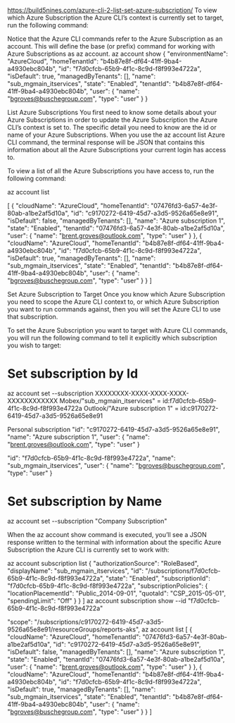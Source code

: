 https://build5nines.com/azure-cli-2-list-set-azure-subscription/
To view which Azure Subscription the Azure CLI’s context is currently set to target, run the following command:

Notice that the Azure CLI commands refer to the Azure Subscription as an account. This will define the base (or prefix) command for working with Azure Subscriptions as az account.
az account show
{
  "environmentName": "AzureCloud",
  "homeTenantId": "b4b87e8f-df64-41ff-9ba4-a4930ebc804b",
  "id": "f7d0cfcb-65b9-4f1c-8c9d-f8f993e4722a",
  "isDefault": true,
  "managedByTenants": [],
  "name": "sub_mgmain_itservices",
  "state": "Enabled",
  "tenantId": "b4b87e8f-df64-41ff-9ba4-a4930ebc804b",
  "user": {
    "name": "bgroves@buschegroup.com",
    "type": "user"
  }
}

List Azure Subscriptions
You first need to know some details about your Azure Subscriptions in order to update the Azure Subscription the Azure CLI’s context is set to. The specific detail you need to know are the id or name of your Azure Subscriptions. When you use the az account list Azure CLI command, the terminal response will be JSON that contains this information about all the Azure Subscriptions your current login has access to.

To view a list of all the Azure Subscriptions you have access to, run the following command:

az account list

[
  {
    "cloudName": "AzureCloud",
    "homeTenantId": "07476fd3-6a57-4e3f-80ab-a1be2af5d10a",
    "id": "c9170272-6419-45d7-a3d5-9526a65e8e91",
    "isDefault": false,
    "managedByTenants": [],
    "name": "Azure subscription 1",
    "state": "Enabled",
    "tenantId": "07476fd3-6a57-4e3f-80ab-a1be2af5d10a",
    "user": {
      "name": "brent.groves@outlook.com",
      "type": "user"
    }
  },
  {
    "cloudName": "AzureCloud",
    "homeTenantId": "b4b87e8f-df64-41ff-9ba4-a4930ebc804b",
    "id": "f7d0cfcb-65b9-4f1c-8c9d-f8f993e4722a",
    "isDefault": true,
    "managedByTenants": [],
    "name": "sub_mgmain_itservices",
    "state": "Enabled",
    "tenantId": "b4b87e8f-df64-41ff-9ba4-a4930ebc804b",
    "user": {
      "name": "bgroves@buschegroup.com",
      "type": "user"
    }
  }
]

Set Azure Subscription to Target
Once you know which Azure Subscription you need to scope the Azure CLI context to, or which Azure Subscription you want to run commands against, then you will set the Azure CLI to use that subscription.

To set the Azure Subscription you want to target with Azure CLI commands, you will run the following command to tell it explicitly which subscription you wish to target:

# Set subscription by Id
az account set --subscription XXXXXXXX-XXXX-XXXX-XXXX-XXXXXXXXXXXX
Mobex/"sub_mgmain_itservices" = id:f7d0cfcb-65b9-4f1c-8c9d-f8f993e4722a
Outlook/"Azure subscription 1" = id:c9170272-6419-45d7-a3d5-9526a65e8e91

Personal subscription
"id": "c9170272-6419-45d7-a3d5-9526a65e8e91",
"name": "Azure subscription 1",
    "user": {
      "name": "brent.groves@outlook.com",
      "type": "user"
    }

"id": "f7d0cfcb-65b9-4f1c-8c9d-f8f993e4722a",
"name": "sub_mgmain_itservices",
  "user": {
    "name": "bgroves@buschegroup.com",
    "type": "user"
  }

# Set subscription by Name
az account set --subscription "Company Subscription"



When the az account show command is executed, you’ll see a JSON response written to the terminal with information about the specific Azure Subscription the Azure CLI is currently set to work with:


az account subscription list
  {
    "authorizationSource": "RoleBased",
    "displayName": "sub_mgmain_itservices",
    "id": "/subscriptions/f7d0cfcb-65b9-4f1c-8c9d-f8f993e4722a",
    "state": "Enabled",
    "subscriptionId": "f7d0cfcb-65b9-4f1c-8c9d-f8f993e4722a",
    "subscriptionPolicies": {
      "locationPlacementId": "Public_2014-09-01",
      "quotaId": "CSP_2015-05-01",
      "spendingLimit": "Off"
    }
  }
]
az account subscription show --id "f7d0cfcb-65b9-4f1c-8c9d-f8f993e4722a"

  "scope": "/subscriptions/c9170272-6419-45d7-a3d5-9526a65e8e91/resourceGroups/reports-aks",
az account list
[
  {
    "cloudName": "AzureCloud",
    "homeTenantId": "07476fd3-6a57-4e3f-80ab-a1be2af5d10a",
    "id": "c9170272-6419-45d7-a3d5-9526a65e8e91",
    "isDefault": false,
    "managedByTenants": [],
    "name": "Azure subscription 1",
    "state": "Enabled",
    "tenantId": "07476fd3-6a57-4e3f-80ab-a1be2af5d10a",
    "user": {
      "name": "brent.groves@outlook.com",
      "type": "user"
    }
  },
  {
    "cloudName": "AzureCloud",
    "homeTenantId": "b4b87e8f-df64-41ff-9ba4-a4930ebc804b",
    "id": "f7d0cfcb-65b9-4f1c-8c9d-f8f993e4722a",
    "isDefault": true,
    "managedByTenants": [],
    "name": "sub_mgmain_itservices",
    "state": "Enabled",
    "tenantId": "b4b87e8f-df64-41ff-9ba4-a4930ebc804b",
    "user": {
      "name": "bgroves@buschegroup.com",
      "type": "user"
    }
  }
]
